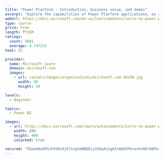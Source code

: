 ```yaml
---
title: "Power Platform - Introduction, business value, and demos"
excerpt: "Explore the capabilities of Power Platform applications, as seen in demonstrations and customer case studies."
webUrl: https://docs.microsoft.com/en-us/learn/modules/intro-to-power-platform-mba/
type: course
price: Free
length: PT35M
ratings:
  count: 3691
  average: 4.747223
heat: 51

provider:
  name: Microsoft Learn
  domain: microsoft.com
  images:
    - url: /assets/images/organizations/microsoft.com-50x50.jpg
      width: 50
      height: 50

levels:
  - Beginner

topics:
  - Power BI

images:
  - url: https://docs.microsoft.com/learn/achievements/intro-to-power-platform-social.png
    width: 800
    height: 400
    isCached: true

secured: "h5pom0a9PGzFdI8n9jOl5sgtmMBQOiy1OOq4u1gAZ+QmO3PU+arb+O6r66PoxpYbG3DZbThD8AX6J9/RnMsAEOy+jYPVkbxYw4leNkCt/WCbn1pykzkcuj5nbUJ1XQ+6W1ecITk4hPJcJ4lKg4Ezqj6y67qe8sy3bYMpT2PSbDrJc+oKqAs4tWtuAukscwGOlITsvtuxNyigBKAjn3Xdn0dQRN7eZTBeQ8I6uSF5Sas1avYltXQWnwvnwlZMACi6M8gHn73ooo+jWvNcbjylmazdv3kz0RlQPgq0MhZb1TAhEk2ISsEyCM97XYDkbpsoXZWQQRZ2qiDJ/txyqNKjUf93niQw/R6M258Ae3s1dfudUtbPkn44uJ58LgsnYLppZ+zVIxn3vkiXPznqZV03okTrnhsAjmbOSNwMnqmPN/E=;KKF4rQ/i/qlH7Kugh/o+8A=="
---
```


